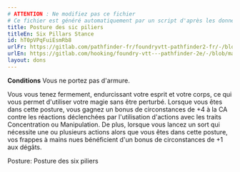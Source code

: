 ```yaml
---
# ATTENTION : Ne modifiez pas ce fichier
# Ce fichier est généré automatiquement par un script d'après les données du module Foundry VTT officiel et de sa traduction
title: Posture des sic piliers
titleEn: Six Pillars Stance
id: hT0pVPqFuiEsmRb8
urlFr: https://gitlab.com/pathfinder-fr/foundryvtt-pathfinder2-fr/-/blob/master/data/feats/hT0pVPqFuiEsmRb8.htm
urlEn: https://gitlab.com/hooking/foundry-vtt---pathfinder-2e/-/blob/master/packs/data/feats.db/six-pillars-stance.json
layout: dons
---
```

**Conditions** Vous ne portez pas d'armure.

Vous vous tenez fermement, endurcissant votre esprit et votre corps, ce qui vous permet d'utiliser votre magie sans être perturbé. Lorsque vous êtes dans cette posture, vous gagnez un bonus de circonstances de +4 à la CA contre les réactions déclenchées par l'utilisation d'actions avec les traits Concentration ou Manipulation. De plus, lorsque vous lancez un sort qui nécessite une ou plusieurs actions alors que vous êtes dans cette posture, vos frappes à mains nues bénéficient d'un bonus de circonstances de +1 aux dégâts.

Posture: Posture des six piliers
